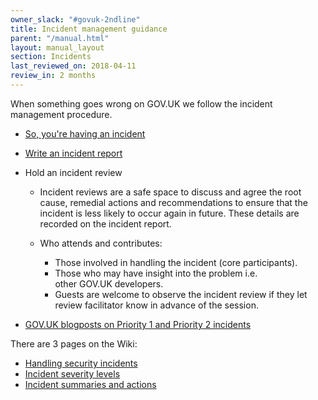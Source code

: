 ```yaml
---
owner_slack: "#govuk-2ndline"
title: Incident management guidance
parent: "/manual.html"
layout: manual_layout
section: Incidents
last_reviewed_on: 2018-04-11
review_in: 2 months
---
```


When something goes wrong on GOV.UK we follow the incident management procedure.

- [So, you're having an incident](incident-what-to-do.html) 
- [Write an incident report](incident-reports.html)
- Hold an incident review
  - Incident reviews are a safe space to discuss and agree the root cause, remedial actions and recommendations to ensure that the incident is less likely to occur again in future. These details are recorded on the incident report.

  - Who attends and contributes:
    * Those involved in handling the incident (core participants). 
    * Those who may have insight into the problem i.e. other GOV.UK developers.
    * Guests are welcome to observe the incident review if they let review facilitator know in advance of the session.

- [GOV.UK blogposts on Priority 1 and Priority 2 incidents](https://insidegovuk.blog.gov.uk/category/incident-reports/)

There are 3 pages on the Wiki:

- [Handling security incidents](https://gov-uk.atlassian.net/wiki/spaces/PLOPS/pages/131077240/Handling+security+incidents)
- [Incident severity levels](https://gov-uk.atlassian.net/wiki/spaces/PLOPS/pages/64487471/Incident+severity+levels)
- [Incident summaries and actions](https://gov-uk.atlassian.net/wiki/spaces/PLOPS/pages/272531564/Incident+reports+-+2018)
